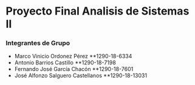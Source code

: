 # Proyecto Final Analisis de Sistemas II
### Integrantes de Grupo

- Marco Vinicio Ordonez Pérez       **1290-18-6334
- Antonio Barrios Castillo          **1290-18-7198
- Fernando José García Chacón       **1290-18-7601
- José Alfonzo Salguero Castellanos **1290-18-13031